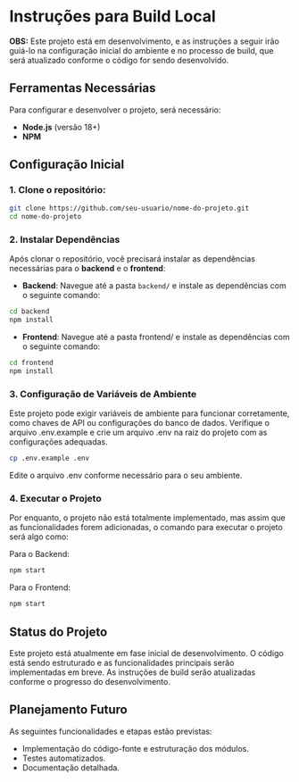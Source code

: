 # Instruções para Build Local

**OBS:** Este projeto está em desenvolvimento, e as instruções a seguir irão guiá-lo na configuração inicial do ambiente e no processo de build, que será atualizado conforme o código for sendo desenvolvido.

## Ferramentas Necessárias
Para configurar e desenvolver o projeto, será necessário:
- **Node.js** (versão 18+)
- **NPM**


## Configuração Inicial
### 1. **Clone o repositório**:
```bash
git clone https://github.com/seu-usuario/nome-do-projeto.git
cd nome-do-projeto
```

### 2. Instalar Dependências

Após clonar o repositório, você precisará instalar as dependências necessárias para o **backend** e o **frontend**:

- **Backend**: Navegue até a pasta `backend/` e instale as dependências com o seguinte comando:

```bash
cd backend
npm install
```
- **Frontend**: Navegue até a pasta frontend/ e instale as dependências com o seguinte comando:

```bash
cd frontend
npm install
```

### 3. Configuração de Variáveis de Ambiente
Este projeto pode exigir variáveis de ambiente para funcionar corretamente, como chaves de API ou configurações do banco de dados. Verifique o arquivo .env.example e crie um arquivo .env na raiz do projeto com as configurações adequadas.

```bash
cp .env.example .env
```

Edite o arquivo .env conforme necessário para o seu ambiente.

### 4. Executar o Projeto
Por enquanto, o projeto não está totalmente implementado, mas assim que as funcionalidades forem adicionadas, o comando para executar o projeto será algo como:

Para o Backend:
```bash
npm start
```
Para o Frontend:

```bash
npm start
```

## Status do Projeto
Este projeto está atualmente em fase inicial de desenvolvimento. O código está sendo estruturado e as funcionalidades principais serão implementadas em breve. As instruções de build serão atualizadas conforme o progresso do desenvolvimento.

## Planejamento Futuro
As seguintes funcionalidades e etapas estão previstas:
- Implementação do código-fonte e estruturação dos módulos.
- Testes automatizados.
- Documentação detalhada.
